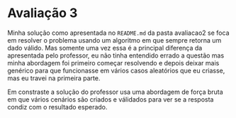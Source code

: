 # Avaliação 3

Minha solução como apresentada no `README.md` da pasta avaliacao2 se foca em resolver o problema usando um algoritmo em que sempre retorna um dado válido. Mas somente uma vez essa é a principal diferença da apresentada pelo professor, eu não tinha entendido errado a questão mas minha abordagem foi primeiro começar resolvendo e depois deixar mais genérico para que funcionasse em vários casos aleatórios que eu criasse, mas eu travei na primeira parte.

Em constraste a solução do professor usa uma abordagem de força bruta em que vários cenários são criados e válidados para ver se a resposta condiz com o resultado esperado.